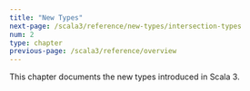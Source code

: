 ```yaml
---
title: "New Types"
next-page: /scala3/reference/new-types/intersection-types
num: 2
type: chapter
previous-page: /scala3/reference/overview
---
```


<!-- THIS FILE HAS BEEN GENERATED BY SCALADOC PREPROCESSOR.
    The whole process of generation the docs can be found under this README: https://github.com/lampepfl/dotty/blob/master/docs/README.md
    The source file can be found here https://github.com/lampepfl/dotty/edit/master/docs/docs/reference/new-types.md
    NOTE THAT ANY CHANGES TO THIS FILE WILL BE OVERRIDEN BY PREPROCESSOR.
-->

This chapter documents the new types introduced in Scala 3.

